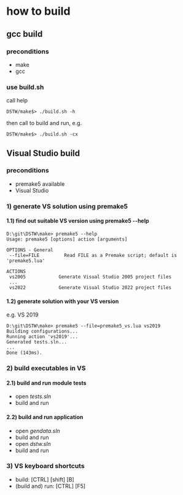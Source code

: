 # how to build
## gcc build
### preconditions
- make
- gcc
### use build.sh
call help
````shell
DSTW/make$> ./build.sh -h
````
then call to build and run, e.g.
````shell
DSTW/make$> ./build.sh -cx
````

## Visual Studio build
### preconditions
- premake5 available
- Visual Studio

### 1) generate VS solution using premake5
#### 1.1) find out suitable VS version using premake5 --help

````shell
D:\git\DSTW\make> premake5 --help
Usage: premake5 [options] action [arguments]

OPTIONS - General
 --file=FILE         Read FILE as a Premake script; default is 'premake5.lua'

ACTIONS
 vs2005            Generate Visual Studio 2005 project files
 ...
 vs2022            Generate Visual Studio 2022 project files
````
#### 1.2) generate solution with your VS version
e.g. VS 2019
````shell
D:\git\DSTW\make> premake5 --file=premake5_vs.lua vs2019
Building configurations...
Running action 'vs2019'...
Generated tests.sln...
...
Done (143ms).
````
### 2) build executables in VS
#### 2.1) build and run module tests
- open _tests.sln_
- build and run

#### 2.2) build and run application
- open _gendata.sln_
- build and run
- open _dstw.sln_
- build and run

### 3) VS keyboard shortcuts
- build: [CTRL] [shift] [B]
- (build and) run: [CTRL] [F5]
